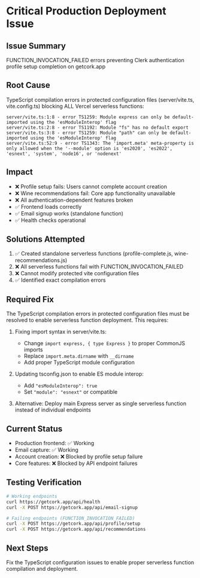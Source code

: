 # Critical Production Deployment Issue

## Issue Summary
FUNCTION_INVOCATION_FAILED errors preventing Clerk authentication profile setup completion on getcork.app

## Root Cause
TypeScript compilation errors in protected configuration files (server/vite.ts, vite.config.ts) blocking ALL Vercel serverless functions:

```
server/vite.ts:1:8 - error TS1259: Module express can only be default-imported using the 'esModuleInterop' flag
server/vite.ts:2:8 - error TS1192: Module "fs" has no default export
server/vite.ts:3:8 - error TS1259: Module "path" can only be default-imported using the 'esModuleInterop' flag
server/vite.ts:52:9 - error TS1343: The 'import.meta' meta-property is only allowed when the '--module' option is 'es2020', 'es2022', 'esnext', 'system', 'node16', or 'nodenext'
```

## Impact
- ❌ Profile setup fails: Users cannot complete account creation
- ❌ Wine recommendations fail: Core app functionality unavailable  
- ❌ All authentication-dependent features broken
- ✅ Frontend loads correctly
- ✅ Email signup works (standalone function)
- ✅ Health checks operational

## Solutions Attempted
1. ✅ Created standalone serverless functions (profile-complete.js, wine-recommendations.js)
2. ❌ All serverless functions fail with FUNCTION_INVOCATION_FAILED
3. ❌ Cannot modify protected vite configuration files
4. ✅ Identified exact compilation errors

## Required Fix
The TypeScript compilation errors in protected configuration files must be resolved to enable serverless function deployment. This requires:

1. Fixing import syntax in server/vite.ts:
   - Change `import express, { type Express }` to proper CommonJS imports
   - Replace `import.meta.dirname` with `__dirname`
   - Add proper TypeScript module configuration

2. Updating tsconfig.json to enable ES module interop:
   - Add `"esModuleInterop": true`
   - Set `"module": "esnext"` or compatible

3. Alternative: Deploy main Express server as single serverless function instead of individual endpoints

## Current Status
- Production frontend: ✅ Working
- Email capture: ✅ Working  
- Account creation: ❌ Blocked by profile setup failure
- Core features: ❌ Blocked by API endpoint failures

## Testing Verification
```bash
# Working endpoints
curl https://getcork.app/api/health
curl -X POST https://getcork.app/api/email-signup

# Failing endpoints (FUNCTION_INVOCATION_FAILED)
curl -X POST https://getcork.app/api/profile/setup
curl -X POST https://getcork.app/api/recommendations
```

## Next Steps
Fix the TypeScript configuration issues to enable proper serverless function compilation and deployment.
